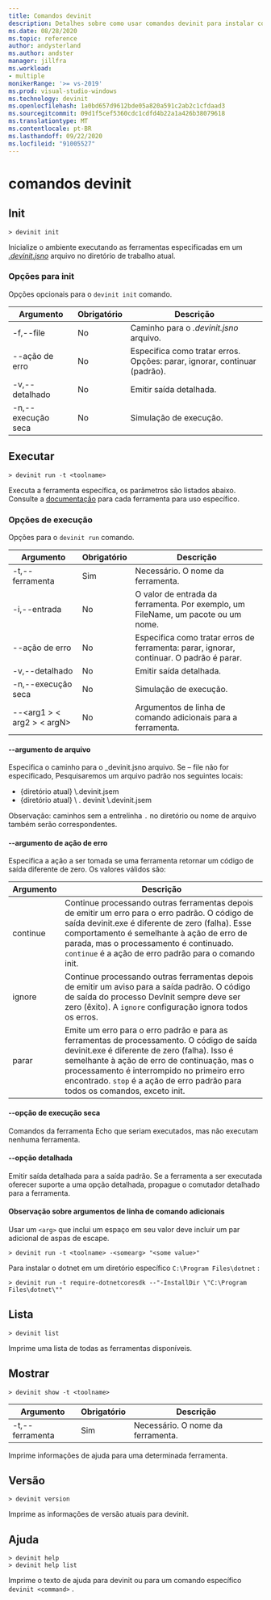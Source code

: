 ```yaml
---
title: Comandos devinit
description: Detalhes sobre como usar comandos devinit para instalar componentes.
ms.date: 08/28/2020
ms.topic: reference
author: andysterland
ms.author: andster
manager: jillfra
ms.workload:
- multiple
monikerRange: '>= vs-2019'
ms.prod: visual-studio-windows
ms.technology: devinit
ms.openlocfilehash: 1a0bd657d9612bde05a820a591c2ab2c1cfdaad3
ms.sourcegitcommit: 09d1f5cef5360cdc1cdfd4b22a1a426b38079618
ms.translationtype: MT
ms.contentlocale: pt-BR
ms.lasthandoff: 09/22/2020
ms.locfileid: "91005527"
---
```

# <a name="devinit-commands"></a>comandos devinit

## <a name="init"></a>Init

```console
> devinit init
```

Inicialize o ambiente executando as ferramentas especificadas em um [_.devinit.jsno_](devinit-json.md) arquivo no diretório de trabalho atual.  

### <a name="options-for-init"></a>Opções para init

Opções opcionais para o `devinit init` comando.

| Argumento             | Obrigatório | Descrição                                                               |
|----------------------|----------|---------------------------------------------------------------------------|
| -f,--file           | No       | Caminho para o _.devinit.jsno_ arquivo.                                         |
| --ação de erro       | No       | Especifica como tratar erros. Opções: parar, ignorar, continuar (padrão).|
| -v,--detalhado         | No       | Emitir saída detalhada.                                                      |
| -n,--execução seca         | No       | Simulação de execução.                                                                  |

## <a name="run"></a>Executar

```console
> devinit run -t <toolname>
```

Executa a ferramenta específica, os parâmetros são listados abaixo. Consulte a [documentação](devinit-tool-list.md) para cada ferramenta para uso específico.

### <a name="options-for-run"></a>Opções de execução

Opções para o `devinit run` comando.

| Argumento                                  | Obrigatório | Descrição                                                                          |
|-------------------------------------------|----------|--------------------------------------------------------------------------------------|
| -t,--ferramenta                                 | Sim      | Necessário. O nome da ferramenta.                                                             |
| -i,--entrada                                | No       | O valor de entrada da ferramenta. Por exemplo, um FileName, um pacote ou um nome.                           |
| --ação de erro                            | No       | Especifica como tratar erros de ferramenta: parar, ignorar, continuar. O padrão é parar. |
| -v,--detalhado                              | No       | Emitir saída detalhada.                                                                 |
| -n,--execução seca                              | No       | Simulação de execução.                                                                             |
| --&lt;arg1 &gt; &lt; arg2 &gt; &lt; argN&gt;  | No       | Argumentos de linha de comando adicionais para a ferramenta.                                       |

#### <a name="--file-argument"></a>--argumento de arquivo

Especifica o caminho para o _devinit.jsno arquivo. Se – file não for especificado, Pesquisaremos um arquivo padrão nos seguintes locais:

* {diretório atual} \\.devinit.jsem
* {diretório atual} \\ . devinit \\.devinit.jsem

Observação: caminhos sem a entrelinha `.` no diretório ou nome de arquivo também serão correspondentes.

#### <a name="--error-action-argument"></a>--argumento de ação de erro

Especifica a ação a ser tomada se uma ferramenta retornar um código de saída diferente de zero. Os valores válidos são:

| Argumento | Descrição                                                                                                                                                                                                                                                                           |
|----------|---------------------------------------------------------------------------------------------------------------------------------------------------------------------------------------------------------------------------------------------------------------------------------------|
| continue | Continue processando outras ferramentas depois de emitir um erro para o erro padrão. O código de saída devinit.exe é diferente de zero (falha). Esse comportamento é semelhante à ação de erro de parada, mas o processamento é continuado. `continue` é a ação de erro padrão para o comando init.              |
| ignore   | Continue processando outras ferramentas depois de emitir um aviso para a saída padrão. O código de saída do processo DevInit sempre deve ser zero (êxito). A `ignore` configuração ignora todos os erros.                                                                                                      |
| parar     | Emite um erro para o erro padrão e para as ferramentas de processamento. O código de saída devinit.exe é diferente de zero (falha). Isso é semelhante à ação de erro de continuação, mas o processamento é interrompido no primeiro erro encontrado. `stop` é a ação de erro padrão para todos os comandos, exceto init. |

#### <a name="--dry-run-switch"></a>--opção de execução seca

Comandos da ferramenta Echo que seriam executados, mas não executam nenhuma ferramenta. 

#### <a name="--verbose-switch"></a>--opção detalhada

Emitir saída detalhada para a saída padrão. Se a ferramenta a ser executada oferecer suporte a uma opção detalhada, propague o comutador detalhado para a ferramenta.

#### <a name="note-on-additional-command-line-arguments"></a>Observação sobre argumentos de linha de comando adicionais

Usar um `<arg>` que inclui um espaço em seu valor deve incluir um par adicional de aspas de escape.

```console
> devinit run -t <toolname> -<somearg> "<some value>"
```

Para instalar o dotnet em um diretório específico `C:\Program Files\dotnet` :

```console
> devinit run -t require-dotnetcoresdk --"-InstallDir \"C:\Program Files\dotnet\""
```

## <a name="list"></a>Lista

```console
> devinit list
```

Imprime uma lista de todas as ferramentas disponíveis.

## <a name="show"></a>Mostrar

```console
> devinit show -t <toolname>
```

| Argumento       | Obrigatório | Descrição                                                                          |
|----------------|----------|--------------------------------------------------------------------------------------|
| -t,--ferramenta      | Sim      | Necessário. O nome da ferramenta.                                                             |

Imprime informações de ajuda para uma determinada ferramenta.

## <a name="version"></a>Versão

```console
> devinit version
```

Imprime as informações de versão atuais para devinit.

## <a name="help"></a>Ajuda

```console
> devinit help
> devinit help list
```

Imprime o texto de ajuda para devinit ou para um comando específico `devinit <command>` .
 